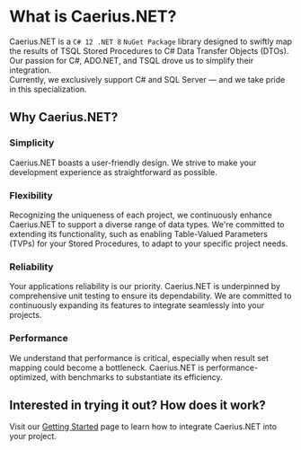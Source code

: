 # What is Caerius.NET?

Caerius.NET is a `C# 12 .NET 8` `NuGet Package` library designed to swiftly map the results of TSQL Stored Procedures to C# Data Transfer Objects (DTOs).  
Our passion for C#, ADO.NET, and TSQL drove us to simplify their integration.  
Currently, we exclusively support C# and SQL Server — and we take pride in this specialization.

## Why Caerius.NET?
### Simplicity
Caerius.NET boasts a user-friendly design. We strive to make your development experience as straightforward as possible.

### Flexibility
Recognizing the uniqueness of each project, we continuously enhance Caerius.NET to support a diverse range of data types. We're committed to extending its functionality, such as enabling Table-Valued Parameters (TVPs) for your Stored Procedures, to adapt to your specific project needs.

### Reliability
Your applications reliability is our priority. Caerius.NET is underpinned by comprehensive unit testing to ensure its dependability. We are committed to continuously expanding its features to integrate seamlessly into your projects.

### Performance
We understand that performance is critical, especially when result set mapping could become a bottleneck. Caerius.NET is performance-optimized, with benchmarks to substantiate its efficiency.

## Interested in trying it out? How does it work?
Visit our [Getting Started](https://caerius.net/quickstart/getting-started.html) page to learn how to integrate Caerius.NET into your project.